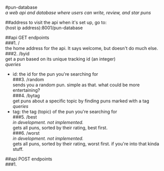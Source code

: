 #pun-database  
_a web api and database where users can write, review, and star puns_  

##address
to visit the api when it's set up, go to:  
(host ip address):8001/pun-database

##api GET endpoints  
###1. /   
  the home address for the api. It says welcome, but doesn't do much else.
###2. /byid  
  get a pun based on its unique tracking id (an integer)  
  _queries_  
  * id: the id for the pun you're searching for   
###3. /random  
  sends you a random pun. simple as that. what could be more entertaining?  
###4. /bytag  
  get puns about a specific topic by finding puns marked with a tag  
  _queries_  
  * tag: the tag (topic) of the pun you're searching for  
###5. /best  
  _in development. not implemented._  
  gets all puns, sorted by their rating, best first.  
###6. /worst  
_in development. not implemented._  
gets all puns, sorted by their rating, worst first. if you're into that kinda stuff.  

##api POST endpoints  
###1. 
